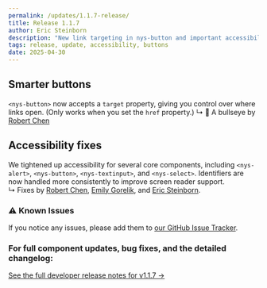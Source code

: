 ```yaml
---
permalink: /updates/1.1.7-release/
title: Release 1.1.7
author: Eric Steinborn
description: "New link targeting in nys-button and important accessibility fixes."
tags: release, update, accessibility, buttons
date: 2025-04-30
---
```


## Smarter buttons
`<nys-button>` now accepts a `target` property, giving you control over where links open. (Only works when you set the `href` property.)
↳ 🎯 A bullseye by [Robert Chen](https://github.com/NovaCat35) 

## Accessibility fixes
We tightened up accessibility for several core components, including `<nys-alert>`, `<nys-button>`, `<nys-textinput>`, and `<nys-select>`.  Identifiers are now handled more consistently to improve screen reader support.  
↳ Fixes by [Robert Chen](https://github.com/NovaCat35), [Emily Gorelik](https://github.com/emilygorelik), and [Eric Steinborn](https://github.com/esteinborn).  

### ⚠️ Known Issues
If you notice any issues, please add them to [our GitHub Issue Tracker](https://github.com/ITS-HCD/nysds/issues).  

### For full component updates, bug fixes, and the detailed changelog:  
[See the full developer release notes for v1.1.7 →](https://github.com/ITS-HCD/nysds/releases/tag/v1.1.7 "https://github.com/its-hcd/nysds/releases/tag/v1.1.7")
